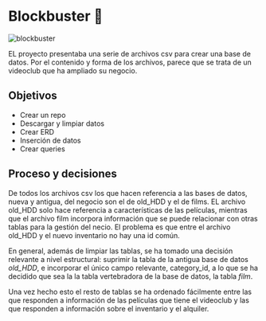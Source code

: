 # Blockbuster 🎥

![blockbuster](/alquiler-de-películas.jpeg)

EL proyecto presentaba una serie de archivos csv para crear una base de datos. Por el contenido y forma de los archivos, parece que se trata de un videoclub que ha ampliado su negocio.

## Objetivos

- Crear un repo
- Descargar y limpiar datos
- Crear ERD
- Inserción de datos
- Crear queries


## Proceso y decisiones

De todos los archivos csv los que hacen referencia a las bases de datos, nueva y antigua, del negocio son el de old_HDD y el de films. EL archivo old_HDD solo hace referencia a características de las películas, mientras que el archivo film incorpora información que se puede relacionar con otras tablas para la gestión del necio. El problema es que entre el archivo old_HDD y el nuevo inventario no hay una id común. 

En general, además de limpiar las tablas, se ha tomado una decisión relevante a nivel estructural: suprimir la tabla de la antigua base de datos *old_HDD*, e incorporar el único campo relevante, category_id, a lo que se ha decidido que sea la la tabla vertebradora de la base de datos, la tabla *film*. 

Una vez hecho esto el resto de tablas se ha ordenado fácilmente entre las que responden a información de las películas que tiene el videoclub y las que responden a información sobre el inventario y el alquiler. 

